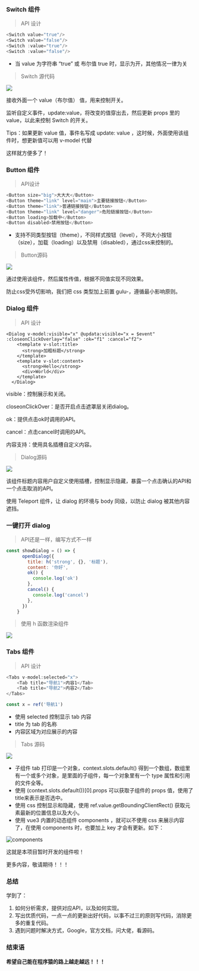 ### Switch 组件

> API 设计

```js
<Switch value="true"/>
<Switch value="false"/>
<Switch :value="true"/>
<Switch :value="false"/>
```

- 当 value 为字符串 “true” 或 布尔值 true 时，显示为开，其他情况一律为关

> Switch 源代码

![](./public/img/switch.png)

接收外面一个 value（布尔值） 值，用来控制开关。

监听自定义事件，update:value，将改变的值穿出去，然后更新 props 里的value，以此来控制 Switch 的开关。

Tips：如果更新 value 值，事件名写成 update: value ，这时候，外面使用该组件时，想更新值可以用 v-model 代替

**<Switch v-model:value='bool'/>**

这样就方便多了！

### Button 组件

> API设计

```js
<Button size="big">大大大</Button>
<Button theme="link" level="main">主要链接按钮</Button>
<Button theme="link">普通链接按钮</Button>
<Button theme="link" level="danger">危险链接按钮</Button>
<Button loading>加载中</Button>
<Button disabled>禁用按钮</Button>
```

- 支持不同类型按钮（theme），不同样式按钮（level），不同大小按钮（size），加载（loading）以及禁用（disabled），通过css来控制的。

> Button源码

![](./public/img/button.png)

通过使用该组件，然后属性传值，根据不同值实现不同效果。

防止css受外切影响，我们把 css 类型加上前置 gulu-，遵循最小影响原则。

### Dialog 组件

> API 设计

```
<Dialog v-model:visible="x" @updata:visible="x = $event" :closeonClickOverlay="false" :ok="f1" :cancel="f2">
    <template v-slot:title>
      <strong>加粗标题</strong>
    </template>
    <template v-slot:content>
      <strong>Hello</strong>
      <div>World</div>
    </template>
  </Dialog>
```

visible：控制展示和关闭。

closeonClickOver：是否开启点击遮罩层关闭dialog。

ok：提供点击ok时调用的API。

cancel：点击cancel时调用的API。

内容支持：使用具名插槽自定义内容。

> Dialog源码

![](./public/img/dialog.png)

该组件标题内容用户自定义使用插槽，控制显示隐藏，暴露一个点击确认的API和一个点击取消的API。

使用 Teleport 组件，让 dialog 的环境与 body 同级，以防止 dialog 被其他内容遮挡。

### 一键打开 dialog

> API还是一样，编写方式不一样

```js
const showDialog = () => {
      openDialog({
        title: h('strong', {}, '标题'),
        content: '你好',
        ok() {
          console.log('ok')
        },
        cancel() {
          console.log('cancel')
        },
      })
    }
```

> 使用 h 函数渲染组件

![](./public/img/dialog1.png)

### Tabs 组件

> API 设计

```js
<Tabs v-model:selected="x">
    <Tab title="导航1">内容1</Tab>
    <Tab title="导航2">内容2</Tab>
</Tabs>

const x = ref('导航1')
```

- 使用 selected 控制显示 tab 内容
- title 为 tab 的名称
- 内容区域为对应展示的内容

> Tabs 源码

![](./public/img/Tabs.png)

- 子组件 tab 打印是一个对象，context.slots.default() 得到一个数组，数组里有一个或多个对象，是里面的子组件，每一个对象里有一个 type 属性和引用的文件全等。
- 使用 (context.slots.default())[0].props 可以获取子组件的 props 值，使用了 title来表示是否选中。
- 使用 css 控制显示和隐藏，使用 ref.value.getBoundingClientRect() 获取元素最新的位置信息以及大小。
- 使用 vue3 内置的动态组件 components ，就可以不使用 css 来展示内容了，在使用 components 时，也要加上 key 才会有更新。如下：

![components](./public/img/components.png)

这就是本项目暂时开发的组件啦！

更多内容，敬请期待！！！

### 总结

学到了：

1. 如何分析需求，提供对应API，以及如何实现。
2. 写出优质代码，一点一点的更新出好代码，以事不过三的原则写代码，消除更多的重复代码。
3. 遇到问题时解决方式，Google，官方文档，问大佬，看源码。

### 结束语

**希望自己能在程序猿的路上越走越远！！！**